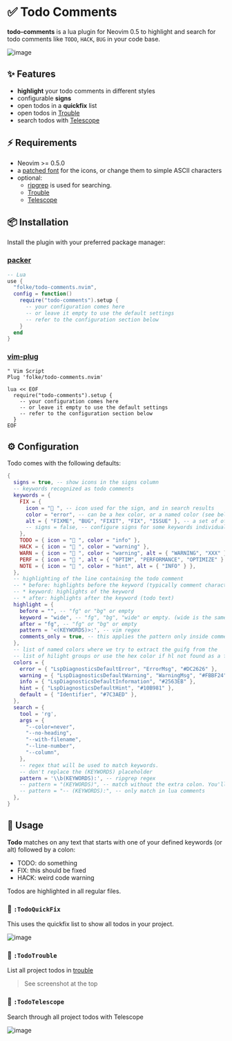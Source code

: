 # ✅ Todo Comments

**todo-comments** is a lua plugin for Neovim 0.5 to highlight and search for todo comments like
`TODO`, `HACK`, `BUG` in your code base.

![image](https://user-images.githubusercontent.com/292349/118135272-ad21e980-b3b7-11eb-881c-e45a4a3d6192.png)


## ✨ Features

* **highlight** your todo comments in different styles
* configurable **signs**
* open todos in a **quickfix** list
* open todos in [Trouble](https://github.com/folke/trouble.nvim)
* search todos with [Telescope](https://github.com/nvim-telescope/telescope.nvim)

## ⚡️ Requirements

* Neovim >= 0.5.0
* a [patched font](https://www.nerdfonts.com/) for the icons, or change them to simple ASCII characters
* optional:
  - [ripgrep](https://github.com/BurntSushi/ripgrep) is used for searching.
  - [Trouble](https://github.com/folke/trouble.nvim)
  - [Telescope](https://github.com/nvim-telescope/telescope.nvim)

## 📦 Installation

Install the plugin with your preferred package manager:

### [packer](https://github.com/wbthomason/packer.nvim)

```lua
-- Lua
use {
  "folke/todo-comments.nvim",
  config = function()
    require("todo-comments").setup {
      -- your configuration comes here
      -- or leave it empty to use the default settings
      -- refer to the configuration section below
    }
  end
}
```

### [vim-plug](https://github.com/junegunn/vim-plug)

```vim
" Vim Script
Plug 'folke/todo-comments.nvim'

lua << EOF
  require("todo-comments").setup {
    -- your configuration comes here
    -- or leave it empty to use the default settings
    -- refer to the configuration section below
  }
EOF
```

## ⚙️  Configuration

Todo comes with the following defaults:

```lua
{
  signs = true, -- show icons in the signs column
  -- keywords recognized as todo comments
  keywords = {
    FIX = {
      icon = " ", -- icon used for the sign, and in search results
      color = "error", -- can be a hex color, or a named color (see below)
      alt = { "FIXME", "BUG", "FIXIT", "FIX", "ISSUE" }, -- a set of other keywords that all map to this FIX keywords
      -- signs = false, -- configure signs for some keywords individually
    },
    TODO = { icon = " ", color = "info" },
    HACK = { icon = " ", color = "warning" },
    WARN = { icon = " ", color = "warning", alt = { "WARNING", "XXX" } },
    PERF = { icon = " ", alt = { "OPTIM", "PERFORMANCE", "OPTIMIZE" } },
    NOTE = { icon = " ", color = "hint", alt = { "INFO" } },
  },
  -- highlighting of the line containing the todo comment
  -- * before: highlights before the keyword (typically comment characters)
  -- * keyword: highlights of the keyword
  -- * after: highlights after the keyword (todo text)
  highlight = {
    before = "", -- "fg" or "bg" or empty
    keyword = "wide", -- "fg", "bg", "wide" or empty. (wide is the same as bg, but will also highlight surrounding characters)
    after = "fg", -- "fg" or "bg" or empty
    pattern = '<(KEYWORDS)>:', -- vim regex
    comments_only = true, -- this applies the pattern only inside comments using `commentstring` option
  },
  -- list of named colors where we try to extract the guifg from the
  -- list of hilight groups or use the hex color if hl not found as a fallback
  colors = {
    error = { "LspDiagnosticsDefaultError", "ErrorMsg", "#DC2626" },
    warning = { "LspDiagnosticsDefaultWarning", "WarningMsg", "#FBBF24" },
    info = { "LspDiagnosticsDefaultInformation", "#2563EB" },
    hint = { "LspDiagnosticsDefaultHint", "#10B981" },
    default = { "Identifier", "#7C3AED" },
  },
  search = {
    tool = 'rg',
    args = {
      "--color=never",
      "--no-heading",
      "--with-filename",
      "--line-number",
      "--column",
    },
    -- regex that will be used to match keywords.
    -- don't replace the (KEYWORDS) placeholder
    pattern = '\\b(KEYWORDS):', -- ripgrep regex
    -- pattern = "(KEYWORDS)", -- match without the extra colon. You'll likely get false positives
    -- pattern = "-- (KEYWORDS):", -- only match in lua comments
  },
}
```

## 🚀 Usage

**Todo** matches on any text that starts with one of your defined keywords (or alt) followed by a colon:

* TODO: do something
* FIX: this should be fixed
* HACK: weird code warning

Todos are highlighted in all regular files.

### 🔎 `:TodoQuickFix`

This uses the quickfix list to show all todos in your project.

![image](https://user-images.githubusercontent.com/292349/118135332-bf9c2300-b3b7-11eb-9a40-1307feb27c44.png)


### 🚦 `:TodoTrouble`

List all project todos in [trouble](https://github.com/folke/trouble.nvim)

> See screenshot at the top

### 🔭 `:TodoTelescope`

Search through all project todos with Telescope

![image](https://user-images.githubusercontent.com/292349/118135371-ccb91200-b3b7-11eb-9002-66af3b683cf0.png)


<!-- markdownlint-disable-file MD033 -->
<!-- markdownlint-configure-file { "MD013": { "line_length": 120 } } -->
<!-- markdownlint-configure-file { "MD004": { "style": "sublist" } } -->

